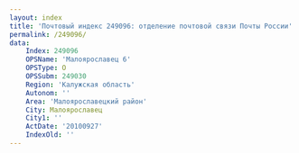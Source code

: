 ```yaml
---
layout: index
title: 'Почтовый индекс 249096: отделение почтовой связи Почты России'
permalink: /249096/
data:
    Index: 249096
    OPSName: 'Малоярославец 6'
    OPSType: О
    OPSSubm: 249030
    Region: 'Калужская область'
    Autonom: ''
    Area: 'Малоярославецкий район'
    City: Малоярославец
    City1: ''
    ActDate: '20100927'
    IndexOld: ''
---
```

